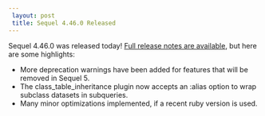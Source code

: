 ```yaml
---
 layout: post
 title: Sequel 4.46.0 Released
---
```


Sequel 4.46.0 was released today!  <a href="/rdoc/files/doc/release_notes/4_46_0_txt.html">Full release notes are available</a>, but here are some highlights:

* More deprecation warnings have been added for features that will be removed in Sequel 5.
* The class_table_inheritance plugin now accepts an :alias option to wrap subclass datasets in subqueries.
* Many minor optimizations implemented, if a recent ruby version is used.
